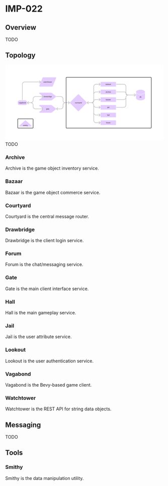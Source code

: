 # IMP-022  
## Overview  
TODO  
## Topology  
![Topology](/docs/topology.png)  
TODO  
### Archive  
Archive is the game object inventory service.  
### Bazaar  
Bazaar is the game object commerce service.  
### Courtyard  
Courtyard is the central message router.  
### Drawbridge  
Drawbridge is the client login service.  
### Forum  
Forum is the chat/messaging service.  
### Gate  
Gate is the main client interface service.  
### Hall  
Hall is the main gameplay service.  
### Jail  
Jail is the user attribute service.  
### Lookout  
Lookout is the user authentication service.  
### Vagabond  
Vagabond is the Bevy-based game client.  
### Watchtower  
Watchtower is the REST API for string data objects.  
## Messaging  
TODO
## Tools
### Smithy
Smithy is the data manipulation utility.
